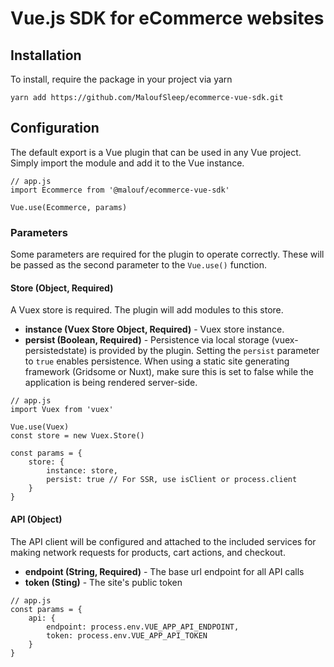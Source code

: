 # Vue.js SDK for eCommerce websites


## Installation
To install, require the package in your project via yarn
```
yarn add https://github.com/MaloufSleep/ecommerce-vue-sdk.git
```

## Configuration
The default export is a Vue plugin that can be used in any Vue project. Simply import the module and add it to the Vue instance.
```
// app.js
import Ecommerce from '@malouf/ecommerce-vue-sdk'

Vue.use(Ecommerce, params)
```

### Parameters
Some parameters are required for the plugin to operate correctly. These will be passed as the second parameter to the `Vue.use()` function.

#### Store (Object, Required)
A Vuex store is required. The plugin will add modules to this store.
- **instance (Vuex Store Object, Required)** - Vuex store instance.
- **persist (Boolean, Required)** - Persistence via local storage (vuex-persistedstate) is provided by the plugin. Setting the `persist` parameter to `true` enables persistence. When using a static site generating framework (Gridsome or Nuxt), make sure this is set to false while the application is being rendered server-side.
```
// app.js
import Vuex from 'vuex'

Vue.use(Vuex)
const store = new Vuex.Store()

const params = {
    store: {
        instance: store,
        persist: true // For SSR, use isClient or process.client
    }
}
```

#### API (Object)
The API client will be configured and attached to the included services for making network requests for products, cart actions, and checkout.
- **endpoint (String, Required)** - The base url endpoint for all API calls
- **token (Sting)** - The site's public token
```
// app.js
const params = {
    api: {
        endpoint: process.env.VUE_APP_API_ENDPOINT,
		token: process.env.VUE_APP_API_TOKEN
    }
}
```